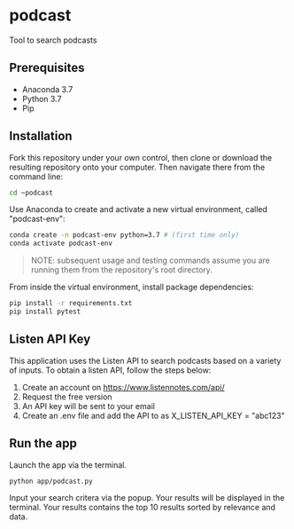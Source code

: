 # podcast
Tool to search podcasts


## Prerequisites

+ Anaconda 3.7
+ Python 3.7
+ Pip

## Installation

Fork this repository under your own control, then clone or download the resulting repository onto your computer. Then navigate there from the command line:

```sh
cd ~podcast
```

Use Anaconda to create and activate a new virtual environment, called "podcast-env":

```sh
conda create -n podcast-env python=3.7 # (first time only)
conda activate podcast-env
```

> NOTE: subsequent usage and testing commands assume you are running them from the repository's root directory.

From inside the virtual environment, install package dependencies:

```sh
pip install -r requirements.txt
pip install pytest
```

## Listen API Key

This application uses the Listen API to search podcasts based on a variety of inputs. To obtain a listen API, follow the steps below:

1. Create an account on https://www.listennotes.com/api/
2. Request the free version
3. An API key will be sent to your email
4. Create an .env file and add the API to as X_LISTEN_API_KEY = "abc123"

## Run the app

Launch the app via the terminal.

```sh
python app/podcast.py
```

Input your search critera via the popup. Your results will be displayed in the terminal. Your results contains the top 10 results sorted by relevance and data.

